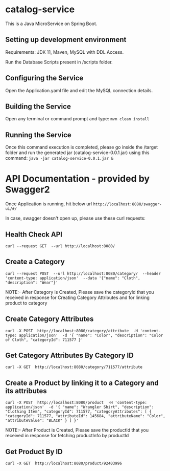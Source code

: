 # catalog-service

This is a Java MicroService on Spring Boot.

## Setting up development environment

Requirements: JDK 11, Maven, MySQL with DDL Access.

Run the Database Scripts present in /scripts folder.

## Configuring the Service
  Open the Application.yaml file and edit the MySQL connection details.

## Building the Service
  Open any terminal or command prompt and type:
  `mvn clean install`

## Running the Service
Once this command execution is completed, please go inside the /target folder and run the generated jar (catalog-service-0.0.1.jar) using this command:
  `java -jar catalog-service-0.0.1.jar &`
  
# API Documentation - provided by Swagger2
Once Application is running, hit below url
`http://localhost:8080/swagger-ui/#/`

In case, swagger doesn't open up, please use these curl requests:

## Health Check API
`curl --request GET 
  --url http://localhost:8080/`
  
## Create a Category
`curl --request POST 
  --url http://localhost:8080/category/ 
  --header 'content-type: application/json' 
  --data '{"name": "Cloth", "description": "Wear"}'`
  
NOTE:- After Category is Created, Please save the categoryId that you received in response for Creating Category Attributes and for linking product to category

## Create Category Attributes
`curl -X POST 
  http://localhost:8080/category/attribute 
  -H 'content-type: application/json' 
  -d '{
	"name": "Color",
	"description": "Color of Cloth",
	"categoryId": 711577
}'`

## Get Category Attributes By Category ID
`curl -X GET 
  http://localhost:8080/category/711577/attribute`
  
## Create a Product by linking it to a Category and its attributes
`curl -X POST 
  http://localhost:8080/product 
  -H 'content-type: application/json' 
  -d '{
  "name": "Wrangler Shirt",
  "description": "Clothing Item",
  "categoryId": 711577,
  "categoryAttributes": [
    {
      "categoryId": 711577,
      "attributeId": 145684,
      "attributeName": "Color",
      "attributeValue": "BLACK"
    }
  ]
}'`

NOTE:- After Product is Created, Please save the productId that you received in response for fetching productInfo by productId

## Get Product By ID
`curl -X GET 
  http://localhost:8080/product/92403996`
